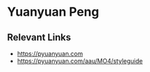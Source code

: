 # Yuanyuan Peng

## Relevant Links

- https://pyuanyuan.com
- https://pyuanyuan.com/aau/MO4/styleguide